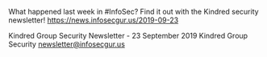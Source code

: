 What happened last week in #InfoSec? Find it out with the Kindred security newsletter!
https://news.infosecgur.us/2019-09-23

Kindred Group Security Newsletter - 23 September 2019
Kindred Group Security
newsletter@infosecgur.us
